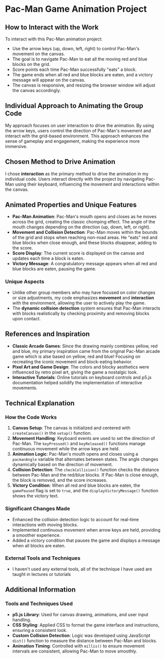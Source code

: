 # Pac-Man Game Animation Project

## How to Interact with the Work
To interact with this Pac-Man animation project:
- Use the arrow keys (up, down, left, right) to control Pac-Man's movement on the canvas.
- The goal is to navigate Pac-Man to eat all the moving red and blue blocks on the grid.
- Score points each time Pac-Man successfully "eats" a block.
- The game ends when all red and blue blocks are eaten, and a victory message will appear on the canvas.
- The canvas is responsive, and resizing the browser window will adjust the canvas accordingly.

## Individual Approach to Animating the Group Code
My approach focuses on user interaction to drive the animation. By using the arrow keys, users control the direction of Pac-Man's movement and interact with the grid-based environment. This approach enhances the sense of gameplay and engagement, making the experience more immersive.

## Chosen Method to Drive Animation
I chose **interaction** as the primary method to drive the animation in my individual code. Users interact directly with the project by navigating Pac-Man using their keyboard, influencing the movement and interactions within the canvas.

## Animated Properties and Unique Features
- **Pac-Man Animation**: Pac-Man's mouth opens and closes as he moves across the grid, creating the classic chomping effect. The angle of the mouth changes depending on the direction (up, down, left, or right).
- **Movement and Collision Detection**: Pac-Man moves within the bounds of the grid and stops when reaching non-road areas. He "eats" red and blue blocks when close enough, and these blocks disappear, adding to the score.
- **Score Display**: The current score is displayed on the canvas and updates each time a block is eaten.
- **Victory Message**: A congratulatory message appears when all red and blue blocks are eaten, pausing the game.

### Unique Aspects
- Unlike other group members who may have focused on color changes or size adjustments, my code emphasizes **movement** and **interaction** with the environment, allowing the user to actively play the game.
- The **dynamic collision detection** system ensures that Pac-Man interacts with blocks realistically by checking proximity and removing blocks upon contact.

## References and Inspiration
- **Classic Arcade Games**: Since the drawing mainly combines yellow, red and blue, my primary inspiration came from the original Pac-Man arcade game which is alse based on yellow, red and blue! Focusing on recreating the iconic movement and block-eating behavior.
- **Pixel Art and Game Design**: The colors and blocky aesthetics were influenced by retro pixel art, giving the game a nostalgic look.
- **Interactive Tutorials**: Online tutorials on keyboard controls and p5.js documentation helped solidify the implementation of interactive movements.

## Technical Explanation
### How the Code Works
1. **Canvas Setup**: The canvas is initialized and centered with `createCanvas()` in the `setup()` function.
2. **Movement Handling**: Keyboard events are used to set the direction of Pac-Man. The `keyPressed()` and `keyReleased()` functions manage continuous movement while the arrow keys are held.
3. **Animation Logic**: Pac-Man's mouth opens and closes using a `pacmanAngle` variable that alternates between states. The angle changes dynamically based on the direction of movement.
4. **Collision Detection**: The `checkCollision()` function checks the distance between Pac-Man and the red/blue blocks. If Pac-Man is close enough, the block is removed, and the score increases.
5. **Victory Condition**: When all red and blue blocks are eaten, the `gamePaused` flag is set to `true`, and the `displayVictoryMessage()` function shows the victory text.

### Significant Changes Made
- Enhanced the collision detection logic to account for real-time interactions with moving blocks.
- Implemented continuous movement when arrow keys are held, providing a smoother experience.
- Added a victory condition that pauses the game and displays a message when all blocks are eaten.

### External Tools and Techniques
- I haven't used any external tools, all of the technique I have used are taught in lectures or tutorials

## Additional Information
### Tools and Techniques Used
- **p5.js Library**: Used for canvas drawing, animations, and user input handling.
- **CSS Styling**: Applied CSS to format the game interface and instructions, ensuring a consistent look.
- **Custom Collision Detection**: Logic was developed using JavaScript `dist()` function to measure the distance between Pac-Man and blocks.
- **Animation Timing**: Controlled with `millis()` to ensure movement intervals are consistent, allowing Pac-Man to move smoothly.

